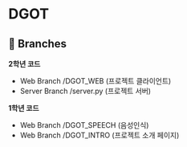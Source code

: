 # DGOT

## 🚏 Branches

**2학년 코드**

- Web Branch /DGOT_WEB (프로젝트 클라이언트)
- Server Branch /server.py (프로젝트 서버)

**1학년 코드**

- Web Branch /DGOT_SPEECH (음성인식)
- Web Branch /DGOT_INTRO (프로젝트 소개 페이지)
